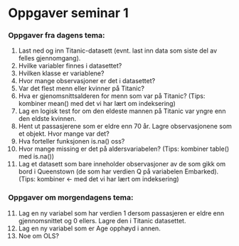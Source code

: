 Oppgaver seminar 1
================

### Oppgaver fra dagens tema:

1.  Last ned og inn Titanic-datasett (evnt. last inn data som siste del
    av felles gjennomgang).
2.  Hvilke variabler finnes i datasettet?
3.  Hvilken klasse er variablene?
4.  Hvor mange observasjoner er det i datasettet?
5.  Var det flest menn eller kvinner på Titanic?
6.  Hva er gjenomsnittsalderen for menn som var på Titanic? (Tips:
    kombiner mean() med det vi har lært om indeksering)
7.  Lag en logisk test for om den eldeste mannen på Titanic var yngre
    enn den eldste kvinnen.
8.  Hent ut passasjerene som er eldre enn 70 år. Lagre observasjonene
    som et objekt. Hvor mange var det?
9.  Hva forteller funksjonen is.na() oss?
10. Hvor mange missing er det på aldersvariabelen? (Tips: kombiner
    table() med is.na())
11. Lag et datasett som bare inneholder observasjoner av de som gikk om
    bord i Queenstown (de som har verdien Q på variabelen Embarked).
    (Tips: kombiner \<- med det vi har lært om indeksering)

### Oppgaver om morgendagens tema:

11. Lag en ny variabel som har verdien 1 dersom passasjeren er eldre enn
    gjennomsnittet og 0 ellers. Lagre den i Titanic datasettet.
12. Lag en ny variabel som er Age opphøyd i annen.
13. Noe om OLS?
